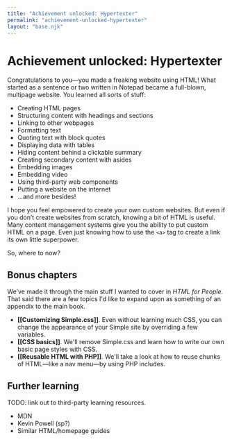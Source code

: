 ```yaml
---
title: "Achievement unlocked: Hypertexter"
permalink: "achievement-unlocked-hypertexter"
layout: "base.njk"
---
```


# Achievement unlocked: Hypertexter

Congratulations to you—you made a freaking website using HTML! What started as a sentence or two written in Notepad became a full-blown, multipage website. You learned all sorts of stuff:

- Creating HTML pages
- Structuring content with headings and sections
- Linking to other webpages
- Formatting text
- Quoting text with block quotes
- Displaying data with tables
- Hiding content behind a clickable summary
- Creating secondary content with asides
- Embedding images
- Embedding video
- Using third-party web components
- Putting a website on the internet
- ...and more besides!

I hope you feel empowered to create your own custom websites. But even if you don’t create websites from scratch, knowing a bit of HTML is useful. Many content management systems give you the ability to put custom HTML on a page. Even just knowing how to use the `<a>` tag to create a link its own little superpower.

So, where to now?

## Bonus chapters

We’ve made it through the main stuff I wanted to cover in _HTML for People_. That said there are a few topics I'd like to expand upon as something of an appendix to the main book.

- **[[Customizing Simple.css]]**. Even without learning much CSS, you can change the appearance of your Simple site by overriding a few variables.
- **[[CSS basics]]**. We'll remove Simple.css and learn how to write our own basic page styles with CSS.
- **[[Reusable HTML with PHP]]**.  We'll take a look at how to reuse chunks of HTML—like a nav menu—by using PHP includes.

## Further learning

TODO: link out to third-party learning resources.

- MDN
- Kevin Powell (sp?)
- Similar HTML/homepage guides